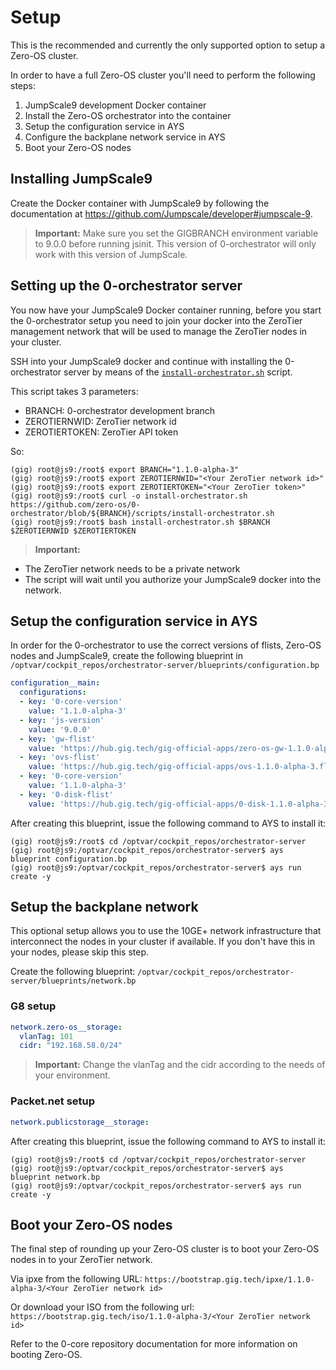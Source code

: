 # Setup

This is the recommended and currently the only supported option to setup a Zero-OS cluster.

In order to have a full Zero-OS cluster you'll need to perform the following steps:
1. JumpScale9 development Docker container
2. Install the Zero-OS orchestrator into the container
3. Setup the configuration service in AYS
4. Configure the backplane network service in AYS
5. Boot your Zero-OS nodes

## Installing JumpScale9

Create the Docker container with JumpScale9 by following the documentation at https://github.com/Jumpscale/developer#jumpscale-9.
> **Important:** Make sure you set the GIGBRANCH environment variable to 9.0.0 before running jsinit. This version of 0-orchestrator will only work with this version of JumpScale.

## Setting up the 0-orchestrator server

You now have your JumpScale9 Docker container running, before you start the 0-orchestrator setup you need to join your docker into the ZeroTier management network that will be used to manage the ZeroTier nodes in your cluster.

SSH into your JumpScale9 docker and continue with installing the 0-orchestrator server by means of the [`install-orchestrator.sh`](../../scripts/install-orchestrator.sh) script.

This script takes 3 parameters:
- BRANCH: 0-orchestrator development branch
- ZEROTIERNWID: ZeroTier network id
- ZEROTIERTOKEN: ZeroTier API token

So:
```
(gig) root@js9:/root$ export BRANCH="1.1.0-alpha-3"
(gig) root@js9:/root$ export ZEROTIERNWID="<Your ZeroTier network id>"
(gig) root@js9:/root$ export ZEROTIERTOKEN="<Your ZeroTier token>"
(gig) root@js9:/root$ curl -o install-orchestrator.sh https://github.com/zero-os/0-orchestrator/blob/${BRANCH}/scripts/install-orchestrator.sh
(gig) root@js9:/root$ bash install-orchestrator.sh $BRANCH $ZEROTIERNWID $ZEROTIERTOKEN
```
> **Important:**
- The ZeroTier network needs to be a private network
- The script will wait until you authorize your JumpScale9 docker into the network.

## Setup the configuration service in AYS
In order for the 0-orchestrator to use the correct versions of flists, Zero-OS nodes and JumpScale9, create the following blueprint in `/optvar/cockpit_repos/orchestrator-server/blueprints/configuration.bp`

```yaml
configuration__main:
  configurations:
  - key: '0-core-version'
    value: '1.1.0-alpha-3'
  - key: 'js-version'
    value: '9.0.0'
  - key: 'gw-flist'
    value: 'https://hub.gig.tech/gig-official-apps/zero-os-gw-1.1.0-alpha-3.flist'
  - key: 'ovs-flist'
    value: 'https://hub.gig.tech/gig-official-apps/ovs-1.1.0-alpha-3.flist'
  - key: '0-core-version'
    value: '1.1.0-alpha-3'
  - key: '0-disk-flist'
    value: 'https://hub.gig.tech/gig-official-apps/0-disk-1.1.0-alpha-3.flist'
```

After creating this blueprint, issue the following command to AYS to install it:
```
(gig) root@js9:/root$ cd /optvar/cockpit_repos/orchestrator-server
(gig) root@js9:/optvar/cockpit_repos/orchestrator-server$ ays blueprint configuration.bp
(gig) root@js9:/optvar/cockpit_repos/orchestrator-server$ ays run create -y
```

## Setup the backplane network
This optional setup allows you to use the 10GE+ network infrastructure that interconnect the nodes in your cluster if available. If you don't have this in your nodes, please skip this step.

Create the following blueprint: `/optvar/cockpit_repos/orchestrator-server/blueprints/network.bp`
### G8 setup
```yaml
network.zero-os__storage:
  vlanTag: 101
  cidr: "192.168.58.0/24"
```
> **Important:** Change the vlanTag and the cidr according to the needs of your environment.

### Packet.net setup

```yaml
network.publicstorage__storage:
```

After creating this blueprint, issue the following command to AYS to install it:
```
(gig) root@js9:/root$ cd /optvar/cockpit_repos/orchestrator-server
(gig) root@js9:/optvar/cockpit_repos/orchestrator-server$ ays blueprint network.bp
(gig) root@js9:/optvar/cockpit_repos/orchestrator-server$ ays run create -y
```

## Boot your Zero-OS nodes
The final step of rounding up your Zero-OS cluster is to boot your Zero-OS nodes in to your ZeroTier network.

Via ipxe from the following URL: `https://bootstrap.gig.tech/ipxe/1.1.0-alpha-3/<Your ZeroTier network id>`

Or download your ISO from the following url: `https://bootstrap.gig.tech/iso/1.1.0-alpha-3/<Your ZeroTier network id>`

Refer to the 0-core repository documentation for more information on booting Zero-OS.
